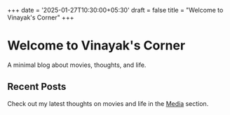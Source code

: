 +++
date = '2025-01-27T10:30:00+05:30'
draft = false
title = "Welcome to Vinayak's Corner"
+++

# Welcome to Vinayak's Corner

A minimal blog about movies, thoughts, and life.

## Recent Posts

Check out my latest thoughts on movies and life in the [Media](/media/) section.
